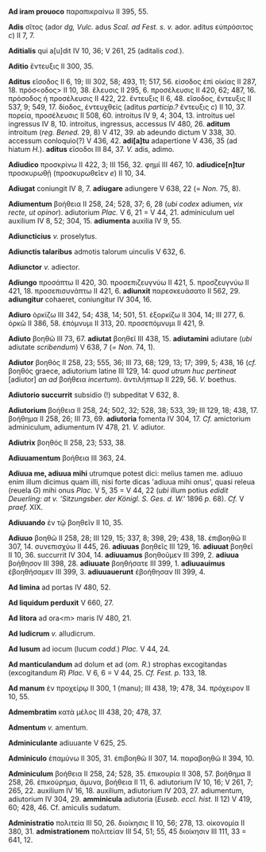 **Ad iram prouoco** παραπικραίνω II 395, 55.

**Adis** σῖτος (ador *dg, Vulc.* adus *Scal. ad Fest. s. v.* ador.
aditus εὐπρόσιτος *c*) II 7, 7.

**Aditialis** qui a[u]dit IV 10, 36; V 261, 25 (aditalis *cod.*).

**Aditio** ἔντευξις II 300, 35.

**Aditus** εἴσοδος II 6, 19; III 302, 58; 493, 11; 517, 56. εἰσοδος ἐπὶ
οἰκίας II 287, 18. πρόσ\<οδος\> II 10, 38. ἔλευσις II 295, 6.
προσέλευσις II 420, 62; 487, 16. πρόσοδος ἡ προσέλευσις II 422, 22.
ἔντευξις II 6, 48. εἴσοδος, ἔντευξις II 537, 9; 549, 17. δίοδος,
ἐντευχθείς (aditus *particip.?* ἔντευξις *c*) II 10, 37. πορεία,
προσέλευσις II 508, 60. introitus IV 9, 4; 304, 13. introitus uel
ingressus IV 8, 10. introitus, ingressus, accessus IV 480, 26.
**aditum** introitum (*reg. Bened.* 29, 8) V 412, 39. ab adeundo
dictum V 338, 30. accessum conloquio(?) V 436, 42. **adi[a]tu**
adapertione V 436, 35 (ad hiatum *H.*). **aditus** εἴσοδοι III 84, 37.
*V.* adis, adimo.

**Adiudico** προσκρίνω II 422, 3; III 156, 32. φημί III 467, 10.
**adiudice[n]tur** προσκυρωθῇ (προσκυρωθεῖεν *e*) II 10, 34.

**Adiugat** coniungit IV 8, 7. **adiugare** adiungere V 638, 22 (=
*Non.* 75, 8).

**Adiumentum** βοήθεια II 258, 24; 528, 37; 6, 28 (*ubi codex* adiumen,
*vix recte, ut opinor*). adiutorium *Plac.* V 6, 21 = V 44, 21.
adminiculum uel auxilium IV 8, 52; 304, 15. **adiumenta** auxilia IV 9,
55.

**Adiuncticius** *v.* proselytus.

**Adiunctis talaribus** admotis talorum uinculis V 632, 6.

**Adiunctor** *v.* adiector.

**Adiungo** προσάπτω II 420, 30. προσεπιζευγνύω II 421, 5. προσζευγνύω
II 421, 18. προσεπισυνάπτω II 421, 6. **adiunxit** παρεσκευάσατο II 562,
29. **adiungitur** cohaeret, coniungitur IV 304, 16.

**Adiuro** ὁρκίζω III 342, 54; 438, 14; 501, 51. ἐξορκίζω II 304, 14;
III 277, 6. ὁρκῶ II 386, 58. ἐπόμνυμι II 313, 20. προσεπόμνυμι II 421,
9.

**Adiuto** βοηθῶ III 73, 67. **adiutat** βοηθεῖ III 438, 15.
**adiutamini** adiutare (*ubi* adiutate *scribendum*) V 638, 7 (*= Non.*
74, 1).

**Adiutor** βοηθός II 258, 23; 555, 36; III 73, 68; 129, 13; 17; 399, 5;
438, 16 (*cf.* βοηθός graece, adiutorium latine III 129, 14: *quod utrum
huc pertineat* [adiutor] *an ad* βοήθεια *incertum*). ἀντιλήπτωρ II
229, 56. *V.* boethus.

**Adiutorio succurrit** subsidio (!) subpeditat V 632, 8.

**Adiutorium** βοήθεια II 258, 24; 502, 32; 528, 38; 533, 39; III 129,
18; 438, 17. βοήθημα II 258, 26; III 73, 69. **adiutoria** fomenta IV
304, 17. *Cf.* amictorium adminiculum, adiumentum IV 478, 21. *V.*
adiutor.

**Adiutrix** βοηθός II 258, 23; 533, 38.

**Adiuuamentum** βοήθεια III 363, 24.

**Adiuua me, adiuua mihi** utrumque potest dici: melius tamen me. adiuuo
enim illum dicimus quam illi, nisi forte dicas 'adiuua mihi onus', quasi
releua (reuela *G*) mihi onus *Plac.* V 5, 35 = V 44, 22 (*ubi* illum
potius *edidit Deuerling: at v. 'Sitzungsber. der Königl. S. Ges. d.
W.'* 1896 *p.* 68). *Cf.* V *praef.* XIX.

**Adiuuando** ἐν τῷ βοηθεῖν II 10, 35.

**Adiuuo** βοηθῶ II 258, 28; III 129, 15; 337, 8; 398, 29; 438, 18. ἐπιβοηθῶ II 307, 14. συνεπισχύω II 445, 26.
**adiuuas** βοηθεῖς III 129, 16. **adiuuat** βοηθεῖ II 10, 36. succurrit
IV 304, 14. **adiuuamus** βοηθοῦμεν III 399, 2. **adiuua** βοήθησον III
398, 28. **adiuuate** βοηθήσατε III 399, 1. **adiuuauimus** ἐβοηθήσαμεν
III 399, 3. **adiuuauerunt** ἐβοήθησαν III 399, 4.

**Ad limina** ad portas IV 480, 52.

**Ad liquidum perduxit** V 660, 27.

**Ad litora** ad ora\<m\> maris IV 480, 21.

**Ad ludicrum** *v.* alludicrum.

**Ad lusum** ad iocum (lucum *codd.*) *Plac.* V 44, 24.

**Ad manticulandum** ad dolum et ad (*om. R.*) strophas excogitandas
(excogitandum *R*) *Plac.* V 6, 6 = V 44, 25. *Cf. Fest. p.* 133, 18.

**Ad manum** ἐν προχείρῳ II 300, 1 (manu); III 438, 19; 478, 34.
πρόχειρον II 10, 55.

**Admembratim** κατὰ μέλος III 438, 20; 478, 37.

**Admentum** *v.* amentum.

**Adminiculante** adiuuante V 625, 25.

**Adminiculo** ἐπαμύνω II 305, 31. ἐπιβοηθῶ II 307, 14. παραβοηθῶ II
394, 10.

**Adminiculum** βοήθεια II 258, 24; 528, 35. ἐπικουρία II 308, 57.
βοήθημα II 258, 26. ἐπικούρημα, ἄμυνα, βοήθεια II 11, 6. adiutorium IV
10, 16; V 261, 7; 265, 22. auxilium IV 16, 18. auxilium, adiutorium IV
203, 27. adiumentum, adiutorium IV 304, 29. **amminicula** adiutoria
(*Euseb. eccl. hist.* II 12) V 419, 60; 428, 46. Cf. amiculis sudatum.

**Administratio** πολιτεία III 50, 26. διοίκησις II 10, 56; 278, 13.
οἰκονομία II 380, 31. **admistrationem** πολιτείαν III 54, 51; 55, 45
διοίκησιν III 111, 33 = 641, 12.
